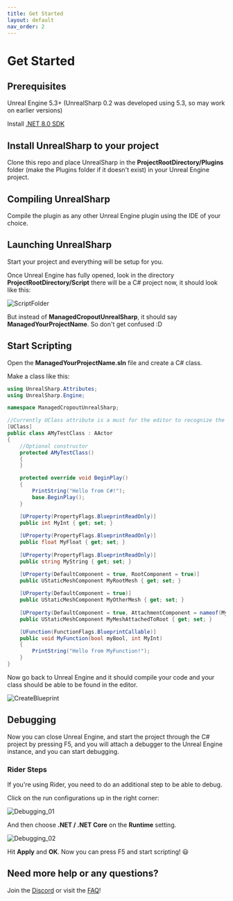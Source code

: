 ```yaml
---
title: Get Started
layout: default
nav_order: 2
---
```

# Get Started

## Prerequisites

Unreal Engine 5.3+ (UnrealSharp 0.2 was developed using 5.3, so may work on earlier versions)

Install [.NET 8.0 SDK](https://dotnet.microsoft.com/en-us/download/dotnet/8.0)

## Install UnrealSharp to your project

Clone this repo and place UnrealSharp in the **ProjectRootDirectory/Plugins** folder (make the Plugins folder if it doesn't exist) in your Unreal Engine project.

## Compiling UnrealSharp

Compile the plugin as any other Unreal Engine plugin using the IDE of your choice.

## Launching UnrealSharp

Start your project and everything will be setup for you.

Once Unreal Engine has fully opened, look in the directory **ProjectRootDirectory/Script** there will be a C# project now, it should look like this:

![ScriptFolder](https://github.com/UnrealSharp/UnrealSharp/assets/101010793/d55bc910-151f-4cf4-a72e-d696def6305c)

But instead of **ManagedCropoutUnrealSharp**, it should say **ManagedYourProjectName**. So don't get confused :D

## Start Scripting

Open the **ManagedYourProjectName.sln** file and create a C# class. 

Make a class like this:

```c#
using UnrealSharp.Attributes;
using UnrealSharp.Engine;

namespace ManagedCropoutUnrealSharp;

//Currently UClass attribute is a must for the editor to recognize the class
[UClass]
public class AMyTestClass : AActor
{
    //Optional constructor
    protected AMyTestClass()
    {
    }

    protected override void BeginPlay()
    {
        PrintString("Hello from C#!");
        base.BeginPlay();
    }

    [UProperty(PropertyFlags.BlueprintReadOnly)]
    public int MyInt { get; set; }
    
    [UProperty(PropertyFlags.BlueprintReadOnly)]
    public float MyFloat { get; set; }
    
    [UProperty(PropertyFlags.BlueprintReadOnly)]
    public string MyString { get; set; }

    [UProperty(DefaultComponent = true, RootComponent = true)]
    public UStaticMeshComponent MyRootMesh { get; set; }
    
    [UProperty(DefaultComponent = true)]
    public UStaticMeshComponent MyOtherMesh { get; set; }
    
    [UProperty(DefaultComponent = true, AttachmentComponent = nameof(MyRootMesh))]
    public UStaticMeshComponent MyMeshAttachedToRoot { get; set; }

    [UFunction(FunctionFlags.BlueprintCallable)]
    public void MyFunction(bool myBool, int MyInt)
    {
        PrintString("Hello from MyFunction!");
    }
}
```

Now go back to Unreal Engine and it should compile your code and your class should be able to be found in the editor.

![CreateBlueprint](https://github.com/UnrealSharp/UnrealSharp/assets/101010793/d4199bc8-522d-49db-acca-8e66b7857806)

## Debugging

Now you can close Unreal Engine, and start the project through the C# project by pressing F5, and you will attach a debugger to the Unreal Engine instance, and you can start debugging.

### Rider Steps 

If you're using Rider, you need to do an additional step to be able to debug.

Click on the run configurations up in the right corner:

![Debugging_01](https://github.com/UnrealSharp/UnrealSharp/assets/101010793/d235ead9-befd-4dab-9437-fd2d02edbcd6)

And then choose **.NET / .NET Core** on the **Runtime** setting.

![Debugging_02](https://github.com/UnrealSharp/UnrealSharp/assets/101010793/e6145fbe-826c-41e2-a1f4-6d4857eba73a)

Hit **Apply** and **OK**. Now you can press F5 and start scripting! 😃

## Need more help or any questions?

Join the [Discord](https://discord.gg/UQbxHM3jgC) or visit the [FAQ](https://www.unrealsharp.com/faq.html)!






